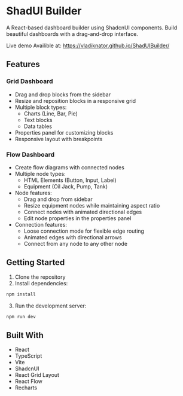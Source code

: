 # ShadUI Builder

A React-based dashboard builder using ShadcnUI components. Build beautiful dashboards with a drag-and-drop interface.

Live demo Availible at: https://vladiknator.github.io/ShadUIBuilder/

## Features

### Grid Dashboard

- Drag and drop blocks from the sidebar
- Resize and reposition blocks in a responsive grid
- Multiple block types:
  - Charts (Line, Bar, Pie)
  - Text blocks
  - Data tables
- Properties panel for customizing blocks
- Responsive layout with breakpoints

### Flow Dashboard

- Create flow diagrams with connected nodes
- Multiple node types:
  - HTML Elements (Button, Input, Label)
  - Equipment (Oil Jack, Pump, Tank)
- Node features:
  - Drag and drop from sidebar
  - Resize equipment nodes while maintaining aspect ratio
  - Connect nodes with animated directional edges
  - Edit node properties in the properties panel
- Connection features:
  - Loose connection mode for flexible edge routing
  - Animated edges with directional arrows
  - Connect from any node to any other node

## Getting Started

1. Clone the repository
2. Install dependencies:

```bash
npm install
```

3. Run the development server:

```bash
npm run dev
```

## Built With

- React
- TypeScript
- Vite
- ShadcnUI
- React Grid Layout
- React Flow
- Recharts
